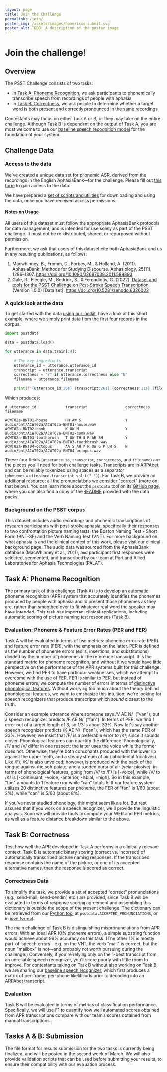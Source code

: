 ```yaml
---
layout: page
title: Join the Challenge
permalink: /join/
poster_img: /assets/images/home/icon-submit.svg
poster_alt: TODO! A description of the poster image
---
```

# Join the challenge!

## Overview

The PSST Challenge consists of two tasks:

- In [Task A: Phoneme Recognition](#task-a-phoneme-recognition), we ask participants to phonemically transcribe speech from recordings of people with aphasia
- In [Task B: Correctness](#task-b-correctness), we ask people to determine whether a target word is both present and correctly pronounced in the same recordings

Contestants may focus on either Task A or B, or they may take on the entire challenge. Although Task B is dependent on the output of Task A, you are most welcome to use our [baseline speech recognition model](https://github.com/PSST-Challenge/psstbaseline) for the foundation of your system.

## Challenge Data

### Access to the data
We've created a unique data set for phonemic ASR, derived from the recordings in the English AphasiaBank—for the challenge. Please fill out [this form](https://docs.google.com/forms/d/e/1FAIpQLScwAC3j7NQ2giyFSjrNen6NhmSbnHqdxS915ftZDBRi2SHQtQ/viewform) to gain access to the data.

We have prepared a [set of scripts and utilities](https://github.com/PSST-Challenge/psstdata) for downloading and using the data, once you have received access permissions.

#### Notes on Usage

All users of this dataset must follow the appropriate AphasiaBank protocols for data management, and is intended for use solely as part of the PSST challenge. It must not be re-distributed, shared, or repurposed without permission.

Furthermore, we ask that users of this dataset cite both AphasiaBank and us in any resulting publications, as follows:

1. Macwhinney, B., Fromm, D., Forbes, M., & Holland, A. (2011). AphasiaBank: Methods for Studying Discourse. Aphasiology, 25(11), 1286–1307. https://doi.org/10.1080/02687038.2011.589893
2. Gale, R., Fleegle, M., Bedrick, S., & Fergadiotis, G. (2022). [Dataset and tools for the PSST Challenge on Post-Stroke Speech Transcription](https://github.com/PSST-Challenge/psstdata) (Version 1.0.0) [Data set]. https://doi.org/10.5281/zenodo.6326002


### A quick look at the data

To get started with the data [using our toolkit](https://github.com/PSST-Challenge/psstdata), have a look at this short example, where we simply print data from the first four records in the corpus:

```python
import psstdata

data = psstdata.load()

for utterance in data.train[:4]:
    
    # The key ingredients
    utterance_id = utterance.utterance_id
    transcript = utterance.transcript
    correctness = "Y" if utterance.correctness else "N"
    filename = utterance.filename

    print(f"{utterance_id:26s} {transcript:26s} {correctness:11s} {filename}")
```

Which produces:

```
# utterance_id             transcript                 correctness  filename

ACWT02a-BNT01-house        HH AW S                    Y            audio/bnt/ACWT02a/ACWT02a-BNT01-house.wav
ACWT02a-BNT02-comb         K OW M                     Y            audio/bnt/ACWT02a/ACWT02a-BNT02-comb.wav
ACWT02a-BNT03-toothbrush   T UW TH B R AH SH          Y            audio/bnt/ACWT02a/ACWT02a-BNT03-toothbrush.wav
ACWT02a-BNT04-octopus      AA S AH P R OW G P UH S    N            audio/bnt/ACWT02a/ACWT02a-BNT04-octopus.wav
```

These four fields (`utterance_id`, `transcript`, `correctness`, and `filename`) are the pieces you'll need for both challenge tasks. Transcripts are in [ARPAbet](https://en.wikipedia.org/wiki/ARPABET), and can be reliably tokenized using spaces as a separator (`phonemes`&nbsp;`=`&nbsp;`utterance.transcript.split(" ")`). For Task B, we provide an additional resource: [all the pronunciations we consider "correct"](https://github.com/PSST-Challenge/psstdata/blob/main/psstdata/assets/correctness.json) (more on that below). You can learn more about the `psstdata` tool on its [GitHub page](https://github.com/PSST-Challenge/psstdata), where you can also find a copy of the [README](https://github.com/PSST-Challenge/psstdata/blob/main/readme/train/README.md) provided with the data packs.


### Background on the PSST corpus

This dataset includes audio recordings and phonemic transcriptions of research participants with post-stroke aphasia, specifically their responses to two confrontation picture naming tests, the Boston Naming Test - Short Form (BNT-SF) and the Verb Naming Test (VNT). For more background on what aphasia is and the clinical context of this work, please visit our clinical background page. The audio data was sourced from the AphasiaBank database (MacWhinney et al., 2011), and participant first responses were selected, segmented, and transcribed by our team at Portland Allied Laboratories for Aphasia Technologies (PALAT).

## Task A: Phoneme Recognition

The primary task of this challenge (Task A) is to develop an automatic phoneme recognition (APR) system that accurately identifies the phonemes produced by people with aphasia and to present those phonemes as they are, rather than smoothed over to fit whatever real word the speaker may have intended. This task has important clinical applications, including automatic scoring of picture naming test responses (Task B).   


### Evaluation: Phoneme & Feature Error Rates (PER and FER)

Task A will be evaluated in terms of two metrics: phoneme error rate (PER) and feature error rate (FER), with the emphasis on the latter. PER is defined as the number of phoneme errors (edits, insertions, and substitutions) divided by the number of phonemes in the reference transcript. It is the standard metric for phoneme recognition, and without it we would have little perspective on the performance of the APR systems built for this challenge. However, we find PER to have particular weaknesses, which we attempt to overcome with the use of FER. FER is similar to PER, but instead of phoneme errors, we compute the number of errors in terms of [distinctive phonological features](https://en.wikipedia.org/wiki/Distinctive_feature). Without worrying too much about the theory behind phonological features, we want to emphasize this intuition: we're looking for speech recognizers that produce transcripts which *sound* closest to the truth.

Consider an example utterance where someone says /V&nbsp;AE&nbsp;N/&nbsp;&nbsp;("van"), but a speech recognizer predicts /F&nbsp;AE&nbsp;N/&nbsp;&nbsp;("fan"). In terms of PER, we find 1 error out of a target length of 3, so 1/3 is about 33%. Now let's say another speech recognizer predicts /K&nbsp;AE&nbsp;N/&nbsp;&nbsp;("can"), which has the same PER of 33%. However, we insist that /F/ is a preferable error to /K/, since it sounds closer. Phonological features can quantify the difference. Phonologically, /F/ and /V/ differ in one respect: the latter uses the voice while the former does not. Otherwise, they're both consonants produced with the lower lip against the upper teeth, and a steady stream of air (labiodental fricatives). Like /F/, /K/ is also unvoiced; however, is produced with the back of the tongue against the soft palate, and a sudden burst of air (velar plosive). In terms of phonological features, going from /V/ to /F/ is [-voice], while /V/ to /K/ is [-continuant, -voice, -anterior, -labial, +high]. So in this example, "fan" amounts to 1 feature rror while "can" totals 5. If our feature system utilizes 20 distinctive features per phoneme, the FER of "fan" is 1/60 (about 2%), while "can" is 5/60 (about 8%). 

If you've never studied phonology, this might seem like a lot. But rest assured that if you work on a speech recognizer, we'll provide the linguistic analysis. Soon we will provide tools to compute your WER and PER metrics, as well as a feature distance breakdown similar to the above.

## Task B: Correctness

Test how well the APR developed in Task A performs in a clinically relevant context. Task B is automatic binary scoring (correct vs. incorrect) of automatically transcribed picture naming responses. If the transcribed response contains the name of the picture, or one of its accepted alternative names, then the response is scored as correct.

### Correctness Data

To simplify the task, we provide a set of accepted “correct” pronunciations (e.g., send-mail, send-sendin’, etc.) are provided, since Task B will be evaluated in terms of response scoring agreement and assembling this dictionary is outside the scope of the present challenge. The dictionary can be retrieved from our [Python tool](https://github.com/PSST-Challenge) at `psstdata.ACCEPTED_PRONUNCIATIONS`, or in [json format](https://raw.githubusercontent.com/PSST-Challenge/psstdata/main/psstdata/assets/correctness.json).

The main challenge of Task B is distinguishing mispronunciations from APR errors. With an ideal APR (0% phoneme errors), a simple substring function would achieve about 99% accuracy on this task. (The other 1% is mostly part-of-speech errors—e.g. on the VNT, the verb "mail" is correct, but the noun "mailbox" is not—and probably not worth pursuing during the challenge.) Conversely, if you're relying only on the 1-best transcript from an unreliable speech recognizer, you'll score poorly with little room to improve. 
For contestants taking on Task B without also working on Task B, we are sharing our [baseline speech recognizer](https://github.com/PSST-Challenge/psstbaseline), which first produces a matrix of per-frame, per-phone likelihoods prior to decoding into an ARPAbet transcript. 

### Evaluation
 
Task B will be evaluated in terms of metrics of classification performance. Specifically, we will use F1 to quantify how well automated scores obtained from APR transcriptions compare with our team’s scores obtained from manual transcriptions. 


## Tasks A & B: Submission

The file format for results submission for the two tasks is currently being finalized, and will be posted in the second week of March. We will also provide validation scripts that can be used before submitting your results, to ensure their compatibility with our evaluation process.
